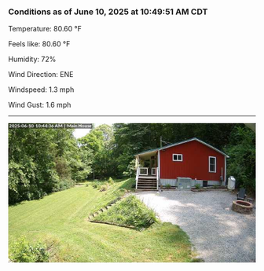 ### Conditions as of June 10, 2025 at 10:49:51 AM CDT 

Temperature: 80.60 &deg;F

Feels like: 80.60 &deg;F

Humidity: 72%

Wind Direction: ENE

Windspeed: 1.3 mph

Wind Gust: 1.6 mph

---

<img src="./images/latest.jpeg"/>

